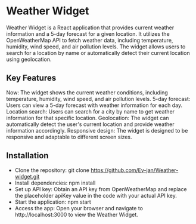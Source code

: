 # Weather Widget

Weather Widget is a React application that provides current weather information and a 5-day forecast for a given location. It utilizes the OpenWeatherMap API to fetch weather data, including temperature, humidity, wind speed, and air pollution levels. The widget allows users to search for a location by name or automatically detect their current location using geolocation.

## Key Features

Now: The widget shows the current weather conditions, including temperature, humidity, wind speed, and air pollution levels.
5-day forecast: Users can view a 5-day forecast with weather information for each day.
Location search: Users can search for a city by name to get weather information for that specific location.
Geolocation: The widget can automatically detect the user's current location and provide weather information accordingly.
Responsive design: The widget is designed to be responsive and adaptable to different screen sizes.
## Installation
- Clone the repository: git clone https://github.com/Ev-jan/Weather-widget.git
- Install dependencies: npm install
- Set up API key: Obtain an API key from OpenWeatherMap and replace the placeholder apiKey value in the code with your actual API key.
- Start the application: npm start
- Access the app: Open your browser and navigate to http://localhost:3000 to view the Weather Widget.
